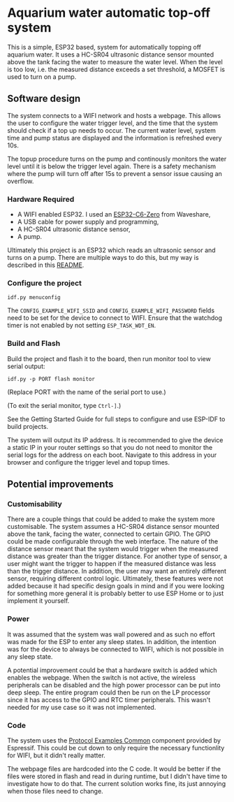 # Aquarium water automatic top-off system

This is a simple, ESP32 based, system for automatically topping off aquarium water. It uses a HC-SR04 ultrasonic distance sensor mounted above the tank facing the water to measure the water level. When the level is too low, i.e. the measured distance exceeds a set threshold, a MOSFET is used to turn on a pump.

## Software design
The system connects to a WIFI network and hosts a webpage. This allows the user to configure the water trigger level, and the time that the system should check if a top up needs to occur. The current water level, system time and pump status are displayed and the information is refreshed every 10s.

The topup procedure turns on the pump and continously monitors the water level until it is below the trigger level again. There is a safety mechanism where the pump will turn off after 15s to prevent a sensor issue causing an overflow.

### Hardware Required

* A WIFI enabled ESP32. I used an [ESP32-C6-Zero](https://www.waveshare.com/wiki/ESP32-C6-Zero) from Waveshare,
* A USB cable for power supply and programming,
* A HC-SR04 ultrasonic distance sensor,
* A pump.

Ultimately this project is an ESP32 which reads an ultrasonic sensor and turns on a pump. There are multiple ways to do this, but my way is described in this [README](hardware/README.md).

### Configure the project

```
idf.py menuconfig
```

The `CONFIG_EXAMPLE_WIFI_SSID` and `CONFIG_EXAMPLE_WIFI_PASSWORD` fields need to be set for the device to connect to WIFI.
Ensure that the watchdog timer is not enabled by not setting `ESP_TASK_WDT_EN`.
### Build and Flash

Build the project and flash it to the board, then run monitor tool to view serial output:

```
idf.py -p PORT flash monitor
```

(Replace PORT with the name of the serial port to use.)

(To exit the serial monitor, type ``Ctrl-]``.)

See the Getting Started Guide for full steps to configure and use ESP-IDF to build projects.

The system will output its IP address. It is recommended to give the device a static IP in your router settings so that you do not need to monitor the serial logs for the address on each boot. Navigate to this address in your browser and configure the trigger level and topup times.

## Potential improvements
### Customisability
There are a couple things that could be added to make the system more customisable. The system assumes a HC-SR04 distance sensor mounted above the tank, facing the water, connected to certain GPIO. The GPIO could be made configurable through the web interface. The nature of the distance sensor meant that the system would trigger when the measured distance was greater than the trigger distance. For another type of sensor, a user might want the trigger to happen if the measured distance was less than the trigger distance. In addition, the user may want an entirely different sensor, requiring different control logic. Ultimately, these features were not added because it had specific design goals in mind and if you were looking for something more general  it is probably better to use ESP Home or to just implement it yourself.
### Power
It was assumed that the system was wall powered and as such no effort was made for the ESP to enter any sleep states. In addition, the intention was for the device to always be connected to WIFI, which is not possible in any sleep state.

A potential improvement could be that a hardware switch is added which enables the webpage. When the switch is not active, the wireless peripherals can be disabled and the high power processor can be put into deep sleep. The entire program could then be run on the LP processor since it has access to the GPIO and RTC timer peripherals. This wasn't needed for my use case so it was not implemented.

### Code
The system uses the [Protocol Examples Common](https://github.com/espressif/esp-idf/tree/master/examples/common_components/protocol_examples_common) component provided by Espressif. This could be cut down to only require the necessary functionlity for WIFI, but it didn't really matter.

The webpage files are hardcoded into the C code. It would be better if the files were stored in flash and read in during runtime, but I didn't have time to investigate how to do that. The current solution works fine, its just annoying when those files need to change.